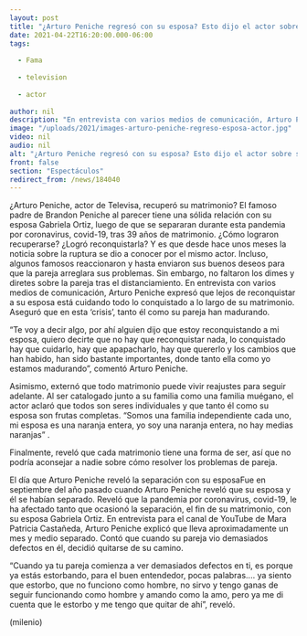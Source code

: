 ```yaml
---
layout: post
title: "¿Arturo Peniche regresó con su esposa? Esto dijo el actor sobre su matrimonio"
date: 2021-04-22T16:20:00.000-06:00
tags:
  
  - Fama
  
  - television
  
  - actor
  
author: nil
description: "En entrevista con varios medios de comunicación, Arturo Peniche expresó que lejos de reconquistar a su esposa está cuidando todo lo conquistado a lo largo de su matrimonio. "
image: "/uploads/2021/images-arturo-peniche-regreso-esposa-actor.jpg"
video: nil
audio: nil
alt: "¿Arturo Peniche regresó con su esposa? Esto dijo el actor sobre su matrimonio"
front: false
section: "Espectáculos"
redirect_from: /news/184040
---
```


¿Arturo Peniche, actor de Televisa, recuperó su matrimonio? El famoso padre de Brandon Peniche al parecer tiene una sólida relación con su esposa Gabriela Ortiz, luego de que se separaran durante esta pandemia por coronavirus, covid-19, tras 39 años de matrimonio. ¿Cómo lograron recuperarse? ¿Logró reconquistarla? Y es que desde hace unos meses la noticia sobre la ruptura se dio a conocer por el mismo actor. Incluso, algunos famosos reaccionaron y hasta enviaron sus buenos deseos para que la pareja arreglara sus problemas. Sin embargo, no faltaron los dimes y diretes sobre la pareja tras el distanciamiento. En entrevista con varios medios de comunicación, Arturo Peniche expresó que lejos de reconquistar a su esposa está cuidando todo lo conquistado a lo largo de su matrimonio. Aseguró que en esta ‘crisis’, tanto él como su pareja han madurando.

“Te voy a decir algo, por ahí alguien dijo que estoy reconquistando a mi esposa, quiero decirte que no hay que reconquistar nada, lo conquistado hay que cuidarlo, hay que apapacharlo, hay que quererlo y los cambios que han habido, han sido bastante importantes, donde tanto ella como yo estamos madurando”, comentó Arturo Peniche. 

Asimismo, externó que todo matrimonio puede vivir reajustes para seguir adelante. Al ser catalogado junto a su familia como una familia muégano, el actor aclaró que todos son seres individuales y que tanto él como su esposa son frutas completas. “Somos una familia independiente cada uno, mi esposa es una naranja entera, yo soy una naranja entera, no hay medias naranjas” .

Finalmente, reveló que cada matrimonio tiene una forma de ser, así que no podría aconsejar a nadie sobre cómo resolver los problemas de pareja. 

El día que Arturo Peniche reveló la separación con su esposa​Fue en septiembre del año pasado cuando Arturo Peniche reveló que su esposa y él se habían separado. Reveló que la pandemia por coronavirus, covid-19, le ha afectado tanto que ocasionó la separación, el fin de su matrimonio, con su esposa Gabriela Ortiz.  En entrevista para el canal de YouTube de Mara Patricia Castañeda, Arturo Peniche explicó que lleva aproximadamente un mes y medio separado. Contó que cuando su pareja vio demasiados defectos en él, decidió quitarse de su camino.  

“Cuando ya tu pareja comienza a ver demasiados defectos en ti, es porque ya estás estorbando, para el buen entendedor, pocas palabras.... ya siento que estorbo, que no funciono como hombre, no sirvo y tengo ganas de seguir funcionando como hombre y amando como la amo, pero ya me di cuenta que le estorbo y me tengo que quitar de ahí”, reveló.  

(milenio)